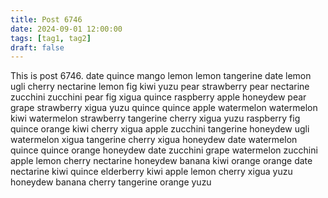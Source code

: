 ```yaml
---
title: Post 6746
date: 2024-09-01 12:00:00
tags: [tag1, tag2]
draft: false
---
```

This is post 6746.
date
quince
mango
lemon
lemon
tangerine
date
lemon
ugli
cherry
nectarine
lemon
fig
kiwi
yuzu
pear
strawberry
pear
nectarine
zucchini
zucchini
pear
fig
xigua
quince
raspberry
apple
honeydew
pear
grape
strawberry
xigua
yuzu
quince
quince
apple
watermelon
watermelon
kiwi
watermelon
strawberry
tangerine
cherry
xigua
yuzu
raspberry
fig
quince
orange
kiwi
cherry
xigua
apple
zucchini
tangerine
honeydew
ugli
watermelon
xigua
tangerine
cherry
xigua
honeydew
date
watermelon
quince
quince
orange
honeydew
date
zucchini
grape
watermelon
zucchini
apple
lemon
cherry
nectarine
honeydew
banana
kiwi
orange
orange
date
nectarine
kiwi
quince
elderberry
kiwi
apple
lemon
cherry
xigua
yuzu
honeydew
banana
cherry
tangerine
orange
yuzu
